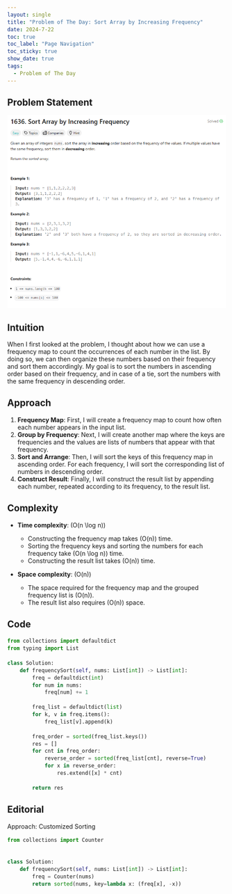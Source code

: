 ```yaml
---
layout: single
title: "Problem of The Day: Sort Array by Increasing Frequency"
date: 2024-7-22
toc: true
toc_label: "Page Navigation"
toc_sticky: true
show_date: true
tags:
  - Problem of The Day
---
```


## Problem Statement

![1636](/assets/images/2024-07-22_18-36-14-1636.png)

## Intuition

When I first looked at the problem, I thought about how we can use a frequency map to count the occurrences of each number in the list. By doing so, we can then organize these numbers based on their frequency and sort them accordingly. My goal is to sort the numbers in ascending order based on their frequency, and in case of a tie, sort the numbers with the same frequency in descending order.

## Approach

1. **Frequency Map**: First, I will create a frequency map to count how often each number appears in the input list.
2. **Group by Frequency**: Next, I will create another map where the keys are frequencies and the values are lists of numbers that appear with that frequency.
3. **Sort and Arrange**: Then, I will sort the keys of this frequency map in ascending order. For each frequency, I will sort the corresponding list of numbers in descending order.
4. **Construct Result**: Finally, I will construct the result list by appending each number, repeated according to its frequency, to the result list.

## Complexity

- **Time complexity**: \(O(n \log n)\)

  - Constructing the frequency map takes \(O(n)\) time.
  - Sorting the frequency keys and sorting the numbers for each frequency take \(O(n \log n)\) time.
  - Constructing the result list takes \(O(n)\) time.

- **Space complexity**: \(O(n)\)
  - The space required for the frequency map and the grouped frequency list is \(O(n)\).
  - The result list also requires \(O(n)\) space.

## Code

```python
from collections import defaultdict
from typing import List

class Solution:
    def frequencySort(self, nums: List[int]) -> List[int]:
        freq = defaultdict(int)
        for num in nums:
            freq[num] += 1

        freq_list = defaultdict(list)
        for k, v in freq.items():
            freq_list[v].append(k)

        freq_order = sorted(freq_list.keys())
        res = []
        for cnt in freq_order:
            reverse_order = sorted(freq_list[cnt], reverse=True)
            for x in reverse_order:
                res.extend([x] * cnt)

        return res
```

## Editorial

Approach: Customized Sorting

```python
from collections import Counter


class Solution:
    def frequencySort(self, nums: List[int]) -> List[int]:
        freq = Counter(nums)
        return sorted(nums, key=lambda x: (freq[x], -x))
```
